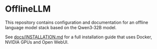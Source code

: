 # OfflineLLM

This repository contains configuration and documentation for an offline language model stack based on the Qwen3‑32B model.

See [docs/INSTALLATION.md](docs/INSTALLATION.md) for a full installation guide that uses Docker, NVIDIA GPUs and Open WebUI.
